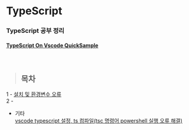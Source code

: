TypeScript
==============

### TypeScript 공부 정리
#### [TypeScript On Vscode QuickSample](https://github.com/Kalph/TypeScript/tree/master/TypeScriptQuickSample)<br>

<br/>

> ## 목차 <br>
 1 - [설치 및 환경변수 오류](https://github.com/Kalph/TypeScript/blob/master/TypeScript/1_Install(TypeScript%2C%20NPM%2C%20NVM).md) <br/>
 2 - []() <br/> 
  
  
* 기타 <br/>
 [vscode typescript 설정, ts 컴파일(tsc 명령어 powershell 실행 오류 해결)](https://github.com/Kalph/TypeScript/blob/master/%EA%B8%B0%ED%83%80/1_vscode%20on%20typescript_tsc%20command%20error.md) <br/>
 []()<br>
 


